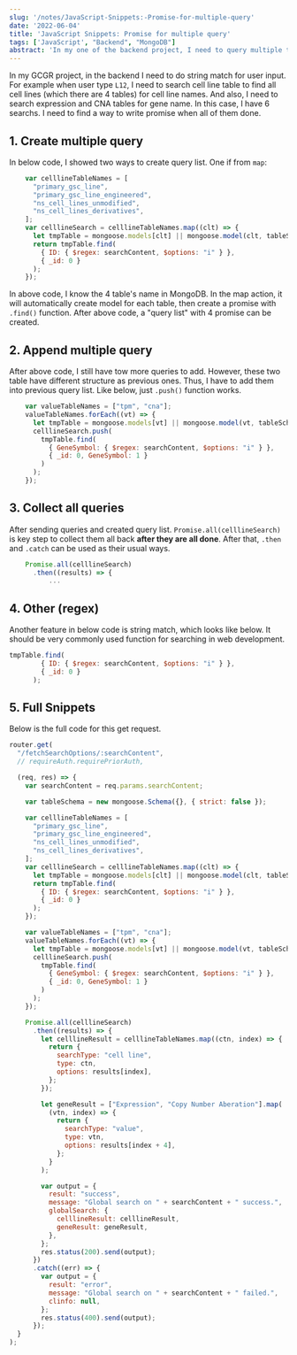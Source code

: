 ```yaml
---
slug: '/notes/JavaScript-Snippets:-Promise-for-multiple-query'
date: '2022-06-04'
title: 'JavaScript Snippets: Promise for multiple query'
tags: ['JavaScript', "Backend", "MongoDB"]
abstract: 'In my one of the backend project, I need to query multiple tables and gather the result after all the searchs are done. Thus, normal promise will not work.'
---
```


In my GCGR project, in the backend I need to do string match for user input. For example when user type `L12`, I need to search cell line table to find all cell lines (which there are 4 tables) for cell line names. And also, I need to search expression and CNA tables for gene name. In this case, I have 6 searchs. I need to find a way to write promise when all of them done.

## 1. Create multiple query

In below code, I showed two ways to create query list. One if from `map`:
```javascript
    var celllineTableNames = [
      "primary_gsc_line",
      "primary_gsc_line_engineered",
      "ns_cell_lines_unmodified",
      "ns_cell_lines_derivatives",
    ];
    var celllineSearch = celllineTableNames.map((clt) => {
      let tmpTable = mongoose.models[clt] || mongoose.model(clt, tableSchema);
      return tmpTable.find(
        { ID: { $regex: searchContent, $options: "i" } },
        { _id: 0 }
      );
    });
```
In above code, I know the 4 table's name in MongoDB. In the map action, it will automatically create model for each table, then create a promise with `.find()` function. After above code, a "query list" with 4 promise can be created.

## 2. Append multiple query

After above code, I still have tow more queries to add. However, these two table have different structure as previous ones. Thus, I have to add them into previous query list. Like below, just `.push()` function works.

```javascript
    var valueTableNames = ["tpm", "cna"];
    valueTableNames.forEach((vt) => {
      let tmpTable = mongoose.models[vt] || mongoose.model(vt, tableSchema);
      celllineSearch.push(
        tmpTable.find(
          { GeneSymbol: { $regex: searchContent, $options: "i" } },
          { _id: 0, GeneSymbol: 1 }
        )
      );
    });
```

## 3. Collect all queries

After sending queries and created query list. `Promise.all(celllineSearch)` is key step to collect them all back **after they are all done**. After that, `.then` and `.catch` can be used as their usual ways.

```javascript
    Promise.all(celllineSearch)
      .then((results) => {
          ...
```


## 4. Other (regex)

Another feature in below code is string match, which looks like below. It should be very commonly used function for searching in web development.

```javascript
tmpTable.find(
        { ID: { $regex: searchContent, $options: "i" } },
        { _id: 0 }
      );
```

## 5. Full Snippets

Below is the full code for this get request.

```javascript
router.get(
  "/fetchSearchOptions/:searchContent",
  // requireAuth.requirePriorAuth,

  (req, res) => {
    var searchContent = req.params.searchContent;

    var tableSchema = new mongoose.Schema({}, { strict: false });

    var celllineTableNames = [
      "primary_gsc_line",
      "primary_gsc_line_engineered",
      "ns_cell_lines_unmodified",
      "ns_cell_lines_derivatives",
    ];
    var celllineSearch = celllineTableNames.map((clt) => {
      let tmpTable = mongoose.models[clt] || mongoose.model(clt, tableSchema);
      return tmpTable.find(
        { ID: { $regex: searchContent, $options: "i" } },
        { _id: 0 }
      );
    });

    var valueTableNames = ["tpm", "cna"];
    valueTableNames.forEach((vt) => {
      let tmpTable = mongoose.models[vt] || mongoose.model(vt, tableSchema);
      celllineSearch.push(
        tmpTable.find(
          { GeneSymbol: { $regex: searchContent, $options: "i" } },
          { _id: 0, GeneSymbol: 1 }
        )
      );
    });

    Promise.all(celllineSearch)
      .then((results) => {
        let celllineResult = celllineTableNames.map((ctn, index) => {
          return {
            searchType: "cell line",
            type: ctn,
            options: results[index],
          };
        });

        let geneResult = ["Expression", "Copy Number Aberation"].map(
          (vtn, index) => {
            return {
              searchType: "value",
              type: vtn,
              options: results[index + 4],
            };
          }
        );

        var output = {
          result: "success",
          message: "Global search on " + searchContent + " success.",
          globalSearch: {
            celllineResult: celllineResult,
            geneResult: geneResult,
          },
        };
        res.status(200).send(output);
      })
      .catch((err) => {
        var output = {
          result: "error",
          message: "Global search on " + searchContent + " failed.",
          clinfo: null,
        };
        res.status(400).send(output);
      });
  }
);
```
